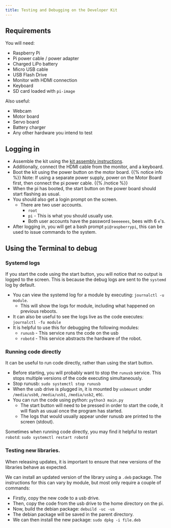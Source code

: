 ```yaml
---
title: Testing and Debugging on the Developer Kit
---
```


## Requirements

You will need:

- Raspberry Pi
- Pi power cable / power adapter
- Charged LiPo battery
- Micro USB cable
- USB Flash Drive
- Monitor with HDMI connection
- Keyboard
- SD card loaded with `pi-image`

Also useful:

- Webcam
- Motor board
- Servo board
- Battery charger
- Any other hardware you intend to test

## Logging in

- Assemble the kit using the [kit assembly instructions](https://docs.sourcebots.org/tutorials/kit-assembly/).
- Additionally, connect the HDMI cable from the monitor, and a keyboard.
- Boot the kit using the power button on the motor board.
{{% notice info %}} Note: If using a separate power supply, power on the Motor Board first, then connect the pi power cable. {{% /notice %}}
- When the pi has booted, the start button on the power board should start flashing as usual.
- You should also get a login prompt on the screen.
    - There are two user accounts.
        - `root`
        - `pi` - This is what you should usually use.
        - Both user accounts have the password `beeeeees`, bees with 6 `e`'s.
- After logging in, you will get a bash prompt `pi@raspberrypi`, this can be used to issue commands to the system.

## Using the Terminal to debug

### Systemd logs

If you start the code using the start button, you will notice that no output is logged to the screen. This is because the debug logs are sent to the `systemd` log
by default.

- You can view the systemd log for a module by executing: `journalctl -u module`.
    - This will show the logs for module, including what happened on previous reboots.
- It can also be useful to see the logs live as the code executes: `journalctl -fu module`
- It is helpful to use this for debugging the following modules:
    - `runusb` - This service runs the code on the usb
    - `robotd` - This service abstracts the hardware of the robot.

### Running code directly

It can be useful to run code directly, rather than using the start button.

- Before starting, you will probably want to stop the `runusb` service. This stops multiple versions of the code executing simultaneously.
- Stop runusb: `sudo systemctl stop runusb`
- When the usb drive is plugged in, it is mounted by `usbmount` under `/media/usb0`, `/media/usb1`, `/media/usb2`, etc.
- You can run the code using python: `python3 main.py`
    - The start button will need to be pressed in order to start the code, it will flash as usual once the program has started.
    - The logs that would usually appear under runusb are printed to the screen (stdout).

Sometimes when running code directly, you may find it helpful to restart `robotd`: `sudo systemctl restart robotd`

### Testing new libraries.

When releasing updates, it is important to ensure that new versions of the libraries behave as expected.

We can install an updated version of the library using a `.deb` package. The instructions for this can vary by module, but most only require a couple of commands:

- Firstly, copy the new code to a usb drive.
- Then, copy the code from the usb drive to the home directory on the pi.
- Now, build the debian package: `debuild -uc -us`
- The debian package will be saved in the parent directory.
- We can then install the new package: `sudo dpkg -i file.deb`
